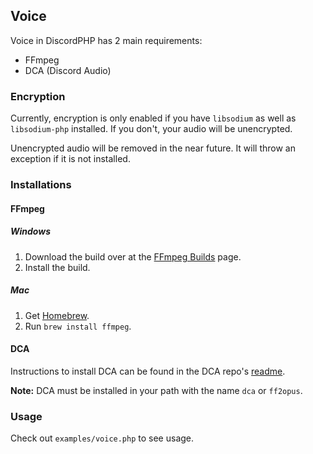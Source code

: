 ## Voice

Voice in DiscordPHP has 2 main requirements:

- FFmpeg
- DCA (Discord Audio)

### Encryption

Currently, encryption is only enabled if you have `libsodium` as well as `libsodium-php` installed. If you don't, your audio will be unencrypted.

Unencrypted audio will be removed in the near future. It will throw an exception if it is not installed.

### Installations

#### FFmpeg

##### Windows

1. Download the build over at the [FFmpeg Builds](http://ffmpeg.zeranoe.com/builds/) page.
2. Install the build.

##### Mac

1. Get [Homebrew](http://brew.sh/).
2. Run `brew install ffmpeg`.

#### DCA

Instructions to install DCA can be found in the DCA repo's [readme](https://github.com/bwmarrin/dca).

**Note:** DCA must be installed in your path with the name `dca` or `ff2opus`.

### Usage

Check out `examples/voice.php` to see usage.